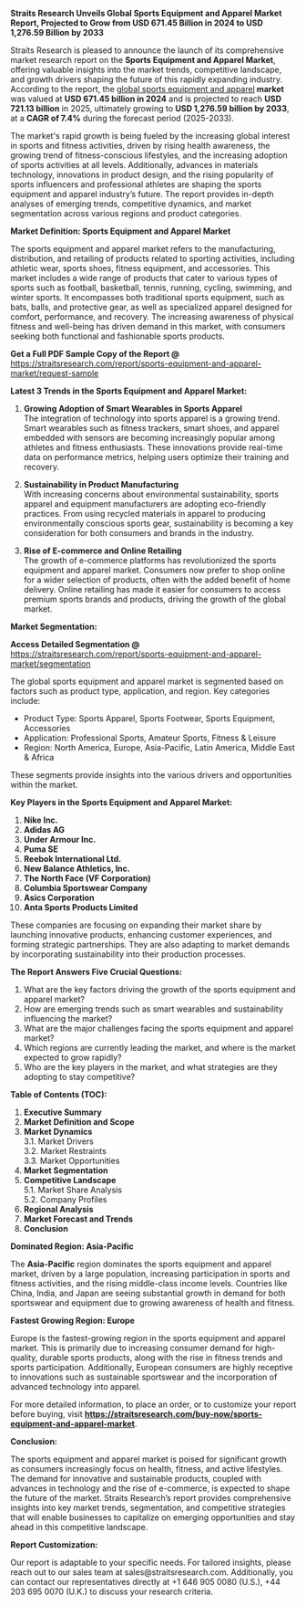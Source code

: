 <p data-start="102" data-end="263"><strong data-start="102" data-end="263">Straits Research Unveils Global Sports Equipment and Apparel Market Report, Projected to Grow from USD 671.45 Billion in 2024 to USD 1,276.59 Billion by 2033</strong></p>
<p data-start="265" data-end="852">Straits Research is pleased to announce the launch of its comprehensive market research report on the <strong data-start="367" data-end="406">Sports Equipment and Apparel Market</strong>, offering valuable insights into the market trends, competitive landscape, and growth drivers shaping the future of this rapidly expanding industry. According to the report, the <a href="https://straitsresearch.com/report/sports-equipment-and-apparel-market">global sports equipment and apparel</a><strong data-start="585" data-end="631">&nbsp;market</strong> was valued at <strong data-start="646" data-end="676">USD 671.45 billion in 2024</strong> and is projected to reach <strong data-start="703" data-end="725">USD 721.13 billion</strong> in 2025, ultimately growing to <strong data-start="757" data-end="789">USD 1,276.59 billion by 2033</strong>, at a <strong data-start="796" data-end="812">CAGR of 7.4%</strong> during the forecast period (2025-2033).</p>
<p data-start="854" data-end="1481">The market's rapid growth is being fueled by the increasing global interest in sports and fitness activities, driven by rising health awareness, the growing trend of fitness-conscious lifestyles, and the increasing adoption of sports activities at all levels. Additionally, advances in materials technology, innovations in product design, and the rising popularity of sports influencers and professional athletes are shaping the sports equipment and apparel industry&rsquo;s future. The report provides in-depth analyses of emerging trends, competitive dynamics, and market segmentation across various regions and product categories.</p>
<p data-start="1483" data-end="1541"><strong data-start="1483" data-end="1541">Market Definition: Sports Equipment and Apparel Market</strong></p>
<p data-start="1543" data-end="2265">The sports equipment and apparel market refers to the manufacturing, distribution, and retailing of products related to sporting activities, including athletic wear, sports shoes, fitness equipment, and accessories. This market includes a wide range of products that cater to various types of sports such as football, basketball, tennis, running, cycling, swimming, and winter sports. It encompasses both traditional sports equipment, such as bats, balls, and protective gear, as well as specialized apparel designed for comfort, performance, and recovery. The increasing awareness of physical fitness and well-being has driven demand in this market, with consumers seeking both functional and fashionable sports products.</p>
<p data-start="2267" data-end="2399"><strong data-start="2267" data-end="2313">Get a Full PDF Sample Copy of the Report @</strong> <a href="https://straitsresearch.com/report/sports-equipment-and-apparel-market/request-sample" target="_new" rel="noopener" data-start="2314" data-end="2399">https://straitsresearch.com/report/sports-equipment-and-apparel-market/request-sample</a></p>
<p data-start="2401" data-end="2464"><strong data-start="2401" data-end="2464">Latest 3 Trends in the Sports Equipment and Apparel Market:</strong></p>
<ol data-start="2466" data-end="3665">
<li data-start="2466" data-end="2881">
<p data-start="2469" data-end="2881"><strong data-start="2469" data-end="2526">Growing Adoption of Smart Wearables in Sports Apparel</strong><br data-start="2526" data-end="2529" />The integration of technology into sports apparel is a growing trend. Smart wearables such as fitness trackers, smart shoes, and apparel embedded with sensors are becoming increasingly popular among athletes and fitness enthusiasts. These innovations provide real-time data on performance metrics, helping users optimize their training and recovery.</p>
</li>
<li data-start="2883" data-end="3262">
<p data-start="2886" data-end="3262"><strong data-start="2886" data-end="2929">Sustainability in Product Manufacturing</strong><br data-start="2929" data-end="2932" />With increasing concerns about environmental sustainability, sports apparel and equipment manufacturers are adopting eco-friendly practices. From using recycled materials in apparel to producing environmentally conscious sports gear, sustainability is becoming a key consideration for both consumers and brands in the industry.</p>
</li>
<li data-start="3264" data-end="3665">
<p data-start="3267" data-end="3665"><strong data-start="3267" data-end="3310">Rise of E-commerce and Online Retailing</strong><br data-start="3310" data-end="3313" />The growth of e-commerce platforms has revolutionized the sports equipment and apparel market. Consumers now prefer to shop online for a wider selection of products, often with the added benefit of home delivery. Online retailing has made it easier for consumers to access premium sports brands and products, driving the growth of the global market.</p>
</li>
</ol>
<p data-start="3667" data-end="3691"><strong data-start="3667" data-end="3691">Market Segmentation:</strong></p>
<p data-start="3693" data-end="3811"><strong data-start="3693" data-end="3727">Access Detailed Segmentation @</strong> <a href="https://straitsresearch.com/report/sports-equipment-and-apparel-market/segmentation" target="_new" rel="noopener" data-start="3728" data-end="3811">https://straitsresearch.com/report/sports-equipment-and-apparel-market/segmentation</a></p>
<p data-start="3813" data-end="3960">The global sports equipment and apparel market is segmented based on factors such as product type, application, and region. Key categories include:</p>
<ul data-start="3962" data-end="4193">
<li data-start="3962" data-end="4040">Product Type: Sports Apparel, Sports Footwear, Sports Equipment, Accessories</li>
<li data-start="4041" data-end="4110">Application: Professional Sports, Amateur Sports, Fitness &amp; Leisure</li>
<li data-start="4111" data-end="4193">Region: North America, Europe, Asia-Pacific, Latin America, Middle East &amp; Africa</li>
</ul>
<p data-start="4195" data-end="4288">These segments provide insights into the various drivers and opportunities within the market.</p>
<p data-start="4290" data-end="4349"><strong data-start="4290" data-end="4349">Key Players in the Sports Equipment and Apparel Market:</strong></p>
<ol data-start="4351" data-end="4628">
<li data-start="4351" data-end="4367"><strong data-start="4354" data-end="4367">Nike Inc.</strong></li>
<li data-start="4368" data-end="4384"><strong data-start="4371" data-end="4384">Adidas AG</strong></li>
<li data-start="4385" data-end="4409"><strong data-start="4388" data-end="4409">Under Armour Inc.</strong></li>
<li data-start="4410" data-end="4424"><strong data-start="4413" data-end="4424">Puma SE</strong></li>
<li data-start="4425" data-end="4457"><strong data-start="4428" data-end="4457">Reebok International Ltd.</strong></li>
<li data-start="4458" data-end="4492"><strong data-start="4461" data-end="4492">New Balance Athletics, Inc.</strong></li>
<li data-start="4493" data-end="4531"><strong data-start="4496" data-end="4531">The North Face (VF Corporation)</strong></li>
<li data-start="4532" data-end="4566"><strong data-start="4535" data-end="4566">Columbia Sportswear Company</strong></li>
<li data-start="4567" data-end="4591"><strong data-start="4570" data-end="4591">Asics Corporation</strong></li>
<li data-start="4592" data-end="4628"><strong data-start="4596" data-end="4628">Anta Sports Products Limited</strong></li>
</ol>
<p data-start="4630" data-end="4898">These companies are focusing on expanding their market share by launching innovative products, enhancing customer experiences, and forming strategic partnerships. They are also adapting to market demands by incorporating sustainability into their production processes.</p>
<p data-start="4900" data-end="4946"><strong data-start="4900" data-end="4946">The Report Answers Five Crucial Questions:</strong></p>
<ol data-start="4948" data-end="5415">
<li data-start="4948" data-end="5038">What are the key factors driving the growth of the sports equipment and apparel market?</li>
<li data-start="5039" data-end="5132">How are emerging trends such as smart wearables and sustainability influencing the market?</li>
<li data-start="5133" data-end="5213">What are the major challenges facing the sports equipment and apparel market?</li>
<li data-start="5214" data-end="5314">Which regions are currently leading the market, and where is the market expected to grow rapidly?</li>
<li data-start="5315" data-end="5415">Who are the key players in the market, and what strategies are they adopting to stay competitive?</li>
</ol>
<p data-start="5417" data-end="5445"><strong data-start="5417" data-end="5445">Table of Contents (TOC):</strong></p>
<ol data-start="5447" data-end="5821">
<li data-start="5447" data-end="5473"><strong data-start="5450" data-end="5471">Executive Summary</strong></li>
<li data-start="5474" data-end="5510"><strong data-start="5477" data-end="5508">Market Definition and Scope</strong></li>
<li data-start="5511" data-end="5619"><strong data-start="5514" data-end="5533">Market Dynamics</strong><br data-start="5533" data-end="5536" />3.1. Market Drivers<br data-start="5558" data-end="5561" />3.2. Market Restraints<br data-start="5586" data-end="5589" />3.3. Market Opportunities</li>
<li data-start="5620" data-end="5648"><strong data-start="5623" data-end="5646">Market Segmentation</strong></li>
<li data-start="5649" data-end="5738"><strong data-start="5652" data-end="5677">Competitive Landscape</strong><br data-start="5677" data-end="5680" />5.1. Market Share Analysis<br data-start="5709" data-end="5712" />5.2. Company Profiles</li>
<li data-start="5739" data-end="5765"><strong data-start="5742" data-end="5763">Regional Analysis</strong></li>
<li data-start="5766" data-end="5801"><strong data-start="5769" data-end="5799">Market Forecast and Trends</strong></li>
<li data-start="5802" data-end="5821"><strong data-start="5805" data-end="5819">Conclusion</strong></li>
</ol>
<p data-start="5823" data-end="5857"><strong data-start="5823" data-end="5857">Dominated Region: Asia-Pacific</strong></p>
<p data-start="5859" data-end="6230">The <strong data-start="5863" data-end="5879">Asia-Pacific</strong> region dominates the sports equipment and apparel market, driven by a large population, increasing participation in sports and fitness activities, and the rising middle-class income levels. Countries like China, India, and Japan are seeing substantial growth in demand for both sportswear and equipment due to growing awareness of health and fitness.</p>
<p data-start="6232" data-end="6266"><strong data-start="6232" data-end="6266">Fastest Growing Region: Europe</strong></p>
<p data-start="6268" data-end="6666">Europe is the fastest-growing region in the sports equipment and apparel market. This is primarily due to increasing consumer demand for high-quality, durable sports products, along with the rise in fitness trends and sports participation. Additionally, European consumers are highly receptive to innovations such as sustainable sportswear and the incorporation of advanced technology into apparel.</p>
<p data-start="6668" data-end="6843">For more detailed information, to place an order, or to customize your report before buying, visit <strong data-start="6767" data-end="6842"><a href="https://straitsresearch.com/buy-now/sports-equipment-and-apparel-market" target="_new" rel="noopener" data-start="6769" data-end="6840">https://straitsresearch.com/buy-now/sports-equipment-and-apparel-market</a></strong>.</p>
<p data-start="6845" data-end="6860"><strong data-start="6845" data-end="6860">Conclusion:</strong></p>
<p data-start="6862" data-end="7409">The sports equipment and apparel market is poised for significant growth as consumers increasingly focus on health, fitness, and active lifestyles. The demand for innovative and sustainable products, coupled with advances in technology and the rise of e-commerce, is expected to shape the future of the market. Straits Research&rsquo;s report provides comprehensive insights into key market trends, segmentation, and competitive strategies that will enable businesses to capitalize on emerging opportunities and stay ahead in this competitive landscape.</p>
<p data-start="5064" data-end="5529"><strong>Report Customization:</strong></p>
<p data-start="5064" data-end="5529">Our report is adaptable to your specific needs. For tailored insights, please reach out to our sales team at sales@straitsresearch.com. Additionally, you can contact our representatives directly at +1 646 905 0080 (U.S.), +44 203 695 0070 (U.K.) to discuss your research criteria.</p>
